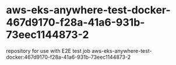 # aws-eks-anywhere-test-docker-467d9170-f28a-41a6-931b-73eec1144873-2
repository for use with E2E test job aws-eks-anywhere-test-docker:467d9170-f28a-41a6-931b-73eec1144873-2
